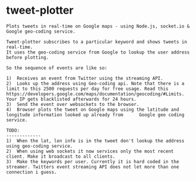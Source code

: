 tweet-plotter
=============

    Plots tweets in real-time on Google maps - using Node.js, socket.io & Google geo-coding service.

    Tweet-plotter subscribes to a particular keyword and shows tweets in real-time. 
    It uses the geo-coding service from Google to lookup the user address before plotting. 

    So the sequence of events are like so: 

    1)  Receives an event from Twitter using the streaming API.
    2)  Looks up the address using Geo-coding api. Note that there is a limit to this 2500 requests per day for free usage. Read this https://developers.google.com/maps/documentation/geocoding/#Limits. Your IP gets blacklisted afterwards for 24 hours.
    3)  Send the event over websockets to the browser. 
    4)  Browser plots the tweet on Google maps using the latitude and longitude information looked up already from      Google geo coding service.

    TODO:
    -------------
    1)  When the lat, lon info is in the tweet don't lookup the address using geo-coding service.
    2)  When using web sockets it now services only the most recent client. Make it broadcast to all clients.
    3)  Make the keywords per user. Currently it is hard coded in the streamer. Twitters event streaming API does not let more than one connection i guess. 
    
